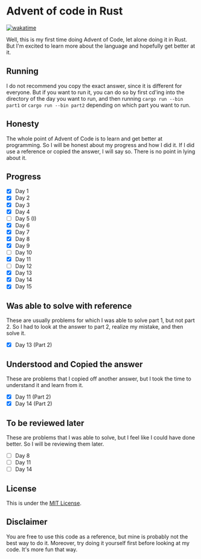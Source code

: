 # Advent of code in Rust

[![wakatime](https://wakatime.com/badge/user/7bd238cb-c7ea-4e56-abe2-0b6ae36ff252/project/018c2435-779f-4e29-9b28-21c87f443d79.svg)](https://wakatime.com/badge/user/7bd238cb-c7ea-4e56-abe2-0b6ae36ff252/project/018c2435-779f-4e29-9b28-21c87f443d79)

Well, this is my first time doing Advent of Code, let alone doing it in Rust. But I'm excited to learn more about the language and hopefully get better at it.

## Running

I do not recommend you copy the exact answer, since it is different for everyone. But if you want to run it, you can do so by first cd'ing into the directory of the day you want to run, and then running `cargo run --bin part1` or `cargo run --bin part2` depending on which part you want to run.

## Honesty

The whole point of Advent of Code is to learn and get better at programming. So I will be honest about my progress and how I did it. If I did use a reference or copied the answer, I will say so. There is no point in lying about it.

## Progress

- [x] Day 1
- [x] Day 2
- [x] Day 3
- [x] Day 4
- [ ] Day 5 (I)
- [x] Day 6
- [x] Day 7
- [x] Day 8
- [x] Day 9
- [ ] Day 10
- [x] Day 11
- [ ] Day 12
- [x] Day 13
- [x] Day 14
- [x] Day 15

## Was able to solve with reference

These are usually problems for which I was able to solve part 1, but not part 2. So I had to look at the answer to part 2, realize my mistake, and then solve it.

- [x] Day 13 (Part 2)

## Understood and Copied the answer

These are problems that I copied off another answer, but I took the time to understand it and learn from it.

- [x] Day 11 (Part 2)
- [x] Day 14 (Part 2)

## To be reviewed later

These are problems that I was able to solve, but I feel like I could have done better. So I will be reviewing them later.

- [ ] Day 8
- [ ] Day 11
- [ ] Day 14

## License

This is under the [MIT License](/LICENSE).

## Disclaimer

You are free to use this code as a reference, but mine is probably not the best way to do it. Moreover, try doing it yourself first before looking at my code. It's more fun that way.
